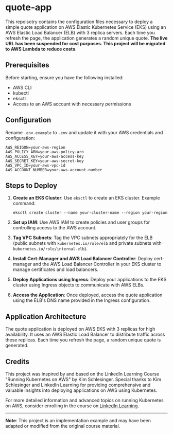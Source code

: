# quote-app
This repoisotry contains the configuration files necessary to deploy a simple quote application on AWS Elastic Kubernetes Service (EKS) using an AWS Elastic Load Balancer (ELB) with 3 replica servers. Each time you refresh the page, the application generates a random unique quote. **The live URL has been suspended for cost purposes. This project will be migrated to AWS Lambda to reduce costs**.

## Prerequisites

Before starting, ensure you have the following installed:
- AWS CLI
- kubectl
- eksctl
- Access to an AWS account with necessary permissions

## Configuration

Rename `.env.example` to `.env` and update it with your AWS credentials and configuration:

```
AWS_REIGON=your-aws-region
AWS_POLICY_ARN=your-aws-policy-arn
AWS_ACCESS_KEY=your-aws-access-key
AWS_SECRET_KEY=your-aws-secret-key
AWS_VPC_ID=your-aws-vpc-id
AWS_ACCOUNT_NUMBER=your-aws-account-number
```

## Steps to Deploy

1. **Create an EKS Cluster**:
   Use `eksctl` to create an EKS cluster. Example command:
   ``` 
   eksctl create cluster --name your-cluster-name --region your-region
   ```

2. **Set up IAM**:
Use AWS IAM to create policies and user groups for controlling access to the AWS account.

3. **Tag VPC Subnets**:
Tag the VPC subnets appropriately for the ELB (public subnets with `kubernetes.io/role/elb` and private subnets with `kubernetes.io/role/internal-elb`).

4. **Install Cert-Manager and AWS Load Balancer Controller**:
Deploy cert-manager and the AWS Load Balancer Controller in your EKS cluster to manage certificates and load balancers.

5. **Deploy Applications using Ingress**:
Deploy your applications to the EKS cluster using Ingress objects to communicate with AWS ELBs.

6. **Access the Application**:
Once deployed, access the quote application using the ELB's DNS name provided in the Ingress configuration.

## Application Architecture

The quote application is deployed on AWS EKS with 3 replicas for high availability. It uses an AWS Elastic Load Balancer to distribute traffic across these replicas. Each time you refresh the page, a random unique quote is generated.

## Credits

This project was inspired by and based on the LinkedIn Learning Course "Running Kubernetes on AWS" by Kim Schlesinger. Special thanks to Kim Schlesinger and LinkedIn Learning for providing comprehensive and valuable insights into deploying applications on AWS using Kubernetes.

For more detailed information and advanced topics on running Kubernetes on AWS, consider enrolling in the course on [LinkedIn Learning](https://www.linkedin.com/learning/running-kubernetes-on-aws-eks-22163437/operating-kubernetes-clusters-on-aws?u=2204681).

---

**Note**: This project is an implementation example and may have been adapted or modified from the original course material.




